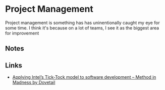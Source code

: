 # Project Management

Project management is something has has uninentionally caught my eye for some time. I think it's because on a lot of teams, I see it as the biggest area for improvement

## Notes

## Links

- [Applying Intel’s Tick-Tock model to software development – Method in Madness by Dovetail](https://dovetailapp.com/blog/intel-tick-tock-model-software-development/)
